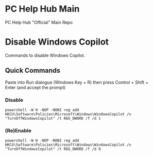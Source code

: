 # PC Help Hub Main
PC Help Hub "Official" Main Repo

# Disable Windows Copilot
Commands to disable Windows Copilot.

## Quick Commands
Paste into Run dialogue (Windows Key + R) then press Control + Shift + Enter (and accept the prompt)

### Disable
```
powershell -W H -NOP -NONI reg add HKCU\Software\Policies\Microsoft\Windows\WindowsCopilot /v "TurnOffWindowsCopilot" /t REG_DWORD /f /d 1
```
### (Re)Enable
```
powershell -W H -NOP -NONI reg add HKCU\Software\Policies\Microsoft\Windows\WindowsCopilot /v "TurnOffWindowsCopilot" /t REG_DWORD /f /d 0
```

